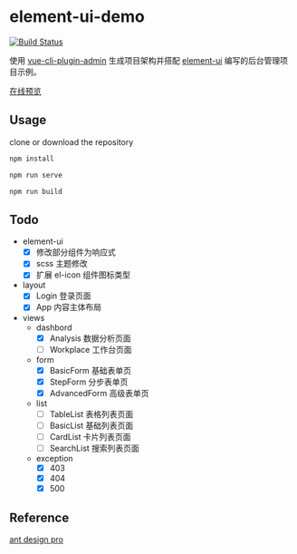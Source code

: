 # element-ui-demo

[![Build Status](https://travis-ci.org/Wizard67/element-ui-demo.svg?branch=master)](https://travis-ci.org/Wizard67/element-ui-demo)
 
使用 [vue-cli-plugin-admin](http://wizard67.com/vue-cli-plugin-admin/) 生成项目架构并搭配 [element-ui](https://github.com/ElemeFE/element) 编写的后台管理项目示例。

[在线预览](https://wizard67.github.io/element-ui-demo/)

## Usage

clone or download the repository

```bash
npm install

npm run serve

npm run build
```

## Todo

- element-ui
  - [x] 修改部分组件为响应式
  - [x] scss 主题修改
  - [x] 扩展 el-icon 组件图标类型
- layout
  - [x] Login 登录页面
  - [x] App 内容主体布局
- views
  - dashbord
    - [x] Analysis 数据分析页面
    - [ ] Workplace 工作台页面
  - form
    - [x] BasicForm 基础表单页
    - [x] StepForm 分步表单页
    - [x] AdvancedForm 高级表单页
  - list
    - [ ] TableList 表格列表页面
    - [ ] BasicList 基础列表页面
    - [ ] CardList 卡片列表页面
    - [ ] SearchList 搜索列表页面
  - exception
    - [x] 403
    - [x] 404
    - [x] 500

## Reference
[ant design pro](https://pro.ant.design/index-cn)
